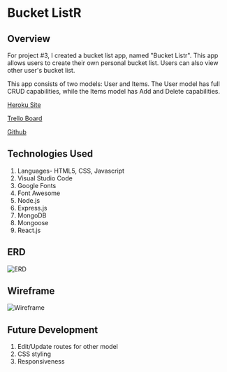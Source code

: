 # Bucket ListR

## Overview
For project #3, I created a bucket list app, named "Bucket Listr". This app allows users to create their own personal bucket list. Users can also view other user's bucket list.

This app consists of two models: User and Items. The User model has full CRUD capabilities, while the Items model has Add and Delete capabilities.


[Heroku Site](https://chris-bucket-list.herokuapp.com/)

[Trello Board](https://trello.com/b/JfAW4fbX/wdi17-project-3)

[Github](https://github.com/cpak125/Project-3-Bucket-List)

## Technologies Used
1. Languages- HTML5, CSS, Javascript
2. Visual Studio Code
3. Google Fonts
4. Font Awesome
5. Node.js
6. Express.js
7. MongoDB
8. Mongoose
8. React.js

## ERD
![ERD](https://github.com/cpak125/Project-3-Bucket-List/blob/master/images/Bucket-List%20ERD%20(1).jpeg)

## Wireframe
![Wireframe](https://github.com/cpak125/Project-3-Bucket-List/blob/master/images/Bucket-List%20-Wireframe.jpg)

## Future Development
1. Edit/Update routes for other model
2. CSS styling
3. Responsiveness
